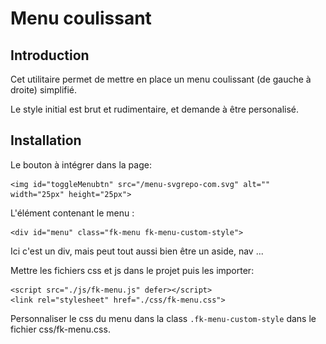 # Menu coulissant
## Introduction

Cet utilitaire permet de mettre en place un menu coulissant (de gauche à droite) simplifié.

Le style initial est brut et rudimentaire, et demande à être personalisé.

## Installation
Le bouton à intégrer dans la page:

    <img id="toggleMenubtn" src="/menu-svgrepo-com.svg" alt="" width="25px" height="25px">

L'élément contenant le menu :

    <div id="menu" class="fk-menu fk-menu-custom-style">

Ici c'est un div, mais peut tout aussi bien être un aside, nav ...

Mettre les fichiers css et js dans le projet puis les importer:

    <script src="./js/fk-menu.js" defer></script>
    <link rel="stylesheet" href="./css/fk-menu.css">

Personnaliser le css du menu dans la class <code>.fk-menu-custom-style</code> dans le fichier css/fk-menu.css.
